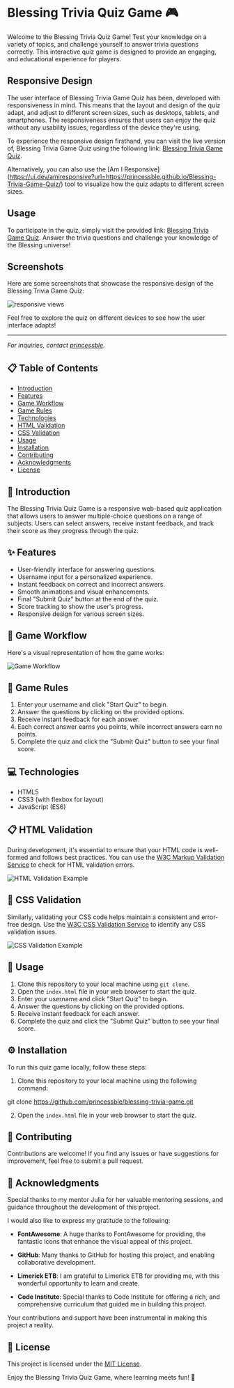 # Blessing Trivia Quiz Game 🎮

Welcome to the Blessing Trivia Quiz Game! 
Test your knowledge on a variety of topics,
and challenge yourself to answer trivia questions correctly. 
This interactive quiz game is designed to provide an engaging,
and educational experience for players.

## Responsive Design

The user interface of Blessing Trivia Game Quiz has been,
developed with responsiveness in mind. 
This means that the layout and design of the quiz adapt,
and adjust to different screen sizes, such as desktops, 
tablets, and smartphones. 
The responsiveness ensures that users can enjoy the quiz without any usability issues,
regardless of the device they're using.

To experience the responsive design firsthand, 
you can visit the live version of,
Blessing Trivia Game Quiz using the following link: 
[Blessing Trivia Game Quiz](https://princessble.github.io/Blessing-Trivia-Game-Quiz/).

Alternatively, you can also use the [Am I Responsive]
(https://ui.dev/amiresponsive?url=https://princessble.github.io/Blessing-Trivia-Game-Quiz/) 
tool to visualize how the quiz adapts to different screen sizes.

## Usage

To participate in the quiz, simply visit the provided link: [Blessing Trivia Game Quiz](https://princessble.github.io/Blessing-Trivia-Game-Quiz/). Answer the trivia questions and challenge your knowledge of the Blessing universe!

## Screenshots

Here are some screenshots that showcase the responsive design of the Blessing Trivia Game Quiz:

<img src="assets\image\3screen.png" alt="responsive views">

Feel free to explore the quiz on different devices to see how the user interface adapts!

---
*For inquiries, contact [princessble](https://github.com/princessble).*




## 📋 Table of Contents
- [Introduction](#introduction)
- [Features](#features)
- [Game Workflow](#game-workflow)
- [Game Rules](#game-rules)
- [Technologies](#technologies)
- [HTML Validation](#html-validation)
- [CSS Validation](#css-validation)
- [Usage](#usage)
- [Installation](#installation)
- [Contributing](#contributing)
- [Acknowledgments](#acknowledgments)
- [License](#license)

## 🎉 Introduction

The Blessing Trivia Quiz Game is a responsive web-based quiz application that allows users to answer multiple-choice questions on a range of subjects. Users can select answers, receive instant feedback, and track their score as they progress through the quiz.

## ✨ Features

- User-friendly interface for answering questions.
- Username input for a personalized experience.
- Instant feedback on correct and incorrect answers.
- Smooth animations and visual enhancements.
- Final "Submit Quiz" button at the end of the quiz.
- Score tracking to show the user's progress.
- Responsive design for various screen sizes.

## 🚀 Game Workflow

Here's a visual representation of how the game works:

![Game Workflow](assets\image\flowchart.png)

## 📜 Game Rules

1. Enter your username and click "Start Quiz" to begin.
2. Answer the questions by clicking on the provided options.
3. Receive instant feedback for each answer.
4. Each correct answer earns you points, while incorrect answers earn no points.
5. Complete the quiz and click the "Submit Quiz" button to see your final score.

## 💻 Technologies

- HTML5
- CSS3 (with flexbox for layout)
- JavaScript (ES6)

## 📋 HTML Validation

During development, it's essential to ensure that your HTML code is well-formed and follows best practices. You can use the [W3C Markup Validation Service](https://validator.w3.org/) to check for HTML validation errors.

![HTML Validation Example](assets\image\htmlw3cvalid.png)

## 🎨 CSS Validation

Similarly, validating your CSS code helps maintain a consistent and error-free design. Use the [W3C CSS Validation Service](https://jigsaw.w3.org/css-validator/) to identify any CSS validation issues.

![CSS Validation Example](assets\image\cssw3cvalid.png)

## 📖 Usage

1. Clone this repository to your local machine using `git clone`.
2. Open the `index.html` file in your web browser to start the quiz.
3. Enter your username and click "Start Quiz" to begin.
4. Answer the questions by clicking on the provided options.
5. Receive instant feedback for each answer.
6. Complete the quiz and click the "Submit Quiz" button to see your final score.

## ⚙️ Installation

To run this quiz game locally, follow these steps:

1. Clone this repository to your local machine using the following command:

git clone https://github.com/princessble/blessing-trivia-game.git


2. Open the `index.html` file in your web browser to start the quiz.

## 🤝 Contributing

Contributions are welcome! If you find any issues or have suggestions for improvement, feel free to submit a pull request.

## 🙌 Acknowledgments

Special thanks to my mentor Julia for her valuable mentoring sessions,
and guidance throughout the development of this project.



I would also like to express my gratitude to the following:

- **FontAwesome**: A huge thanks to FontAwesome for providing,
 the fantastic icons that enhance the visual appeal of this project.

- **GitHub**: Many thanks to GitHub for hosting this project,
and enabling collaborative development.

- **Limerick ETB**: I am grateful to Limerick ETB for providing me,
 with this wonderful opportunity to learn and create.

- **Code Institute**: Special thanks to Code Institute for offering a rich,
and comprehensive curriculum that guided me in building this project.

Your contributions and support have been instrumental in making this project a reality.


## 📄 License

This project is licensed under the [MIT License](LICENSE).

Enjoy the Blessing Trivia Quiz Game, where learning meets fun! 🌟
